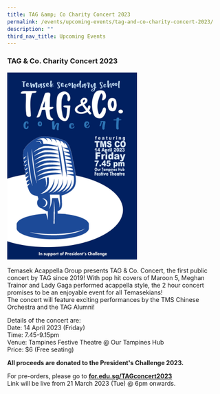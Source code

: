 ```yaml
---
title: TAG &amp; Co Charity Concert 2023
permalink: /events/upcoming-events/tag-and-co-charity-concert-2023/
description: ""
third_nav_title: Upcoming Events
---
```

### TAG &amp; Co. Charity Concert 2023

<img style="width:60%" src="/images/2023%20tag%20concert%20poster.jpg">
		 
Temasek Acappella Group presents TAG &amp; Co. Concert, the first public concert by TAG since 2019! With pop hit covers of Maroon 5, Meghan Trainor and Lady Gaga performed acappella style, the 2 hour concert promises to be an enjoyable event for all Temasekians!  
The concert will feature exciting performances by the TMS Chinese Orchestra and the TAG Alumni!  
  
Details of the concert are:  
Date: 14 April 2023 (Friday)  
Time: 7.45-9.15pm  
Venue: Tampines Festive Theatre @ Our Tampines Hub  
Price: $6 (Free seating)  
  
**All proceeds are donated to the President's Challenge 2023.**  
  
For pre-orders, please go to&nbsp;[**for.edu.sg/TAGconcert2023**](http://for.edu.sg/TAGconcert2023)  
Link will be live from 21 March 2023 (Tue) @ 6pm onwards.